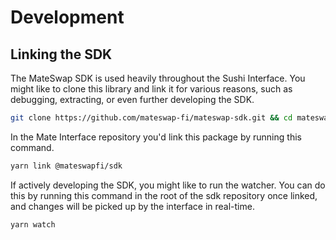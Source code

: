 # Development

## Linking the SDK

The MateSwap SDK is used heavily throughout the Sushi Interface. You might like to clone this library and link it for various reasons, such as debugging, extracting, or even further developing the SDK.

```sh
git clone https://github.com/mateswap-fi/mateswap-sdk.git && cd mateswap-sdk && yarn link
```

In the Mate Interface repository you'd link this package by running this command.

```sh
yarn link @mateswapfi/sdk
```

If actively developing the SDK, you might like to run the watcher. You can do this by running this command in the root of the sdk repository once linked, and changes will be picked up by the interface in real-time.

```sh
yarn watch
```
